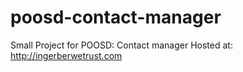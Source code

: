 # poosd-contact-manager
Small Project for POOSD: Contact manager
Hosted at: http://ingerberwetrust.com
